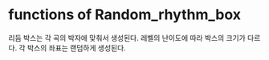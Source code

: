 # functions of Random_rhythm_box

리듬 박스는 각 곡의 박자에 맞춰서 생성된다.
레벨의 난이도에 따라 박스의 크기가 다르다.
각 박스의 좌표는 랜덤하게 생성된다.











